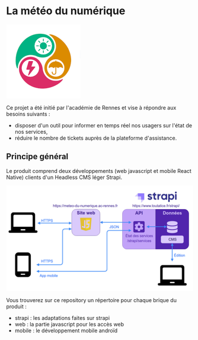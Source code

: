 # La météo du numérique

![La météo du numérique](images/meteo-icon.png "La météo du numérique")

Ce projet a été initié par l'académie de Rennes et vise à répondre aux besoins suivants :
* disposer d'un outil pour informer en temps réel nos usagers sur l'état de nos services,
* réduire le nombre de tickets auprès de la plateforme d'assistance.

## Principe général
Le produit comprend deux développements (web javascript et mobile React Native) clients d'un Headless CMS léger Strapi.

![Architecture simplifiée](images/meteo-github.png "Architecture simplifiée")

Vous trouverez sur ce repository un répertoire pour chaque brique du produit :
* strapi : les adaptations faites sur strapi
* web : la partie javascript pour les accès web
* mobile : le développement mobile androïd
